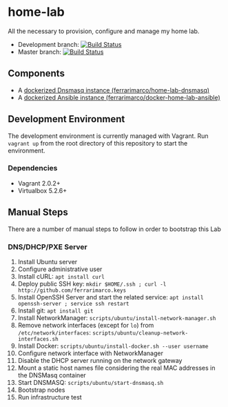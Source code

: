 # home-lab
All the necessary to provision, configure and manage my home lab.

* Development branch: [![Build Status](https://travis-ci.org/ferrarimarco/home-lab.svg?branch=development)](https://travis-ci.org/ferrarimarco/home-lab)
* Master branch: [![Build Status](https://travis-ci.org/ferrarimarco/home-lab.svg?branch=master)](https://travis-ci.org/ferrarimarco/home-lab)

## Components

- A [dockerized Dnsmasq instance (ferrarimarco/home-lab-dnsmasq)](https://github.com/ferrarimarco/home-lab-dnsmasq)
- A [dockerized Ansible instance (ferrarimarco/docker-home-lab-ansible)](https://github.com/ferrarimarco/docker-home-lab-ansible)

## Development Environment

The development environment is currently managed with Vagrant. Run `vagrant up` from the root directory of this repository to start the environment.

### Dependencies

- Vagrant 2.0.2+
- Virtualbox 5.2.6+

## Manual Steps

There are a number of manual steps to follow in order to bootstrap this Lab

### DNS/DHCP/PXE Server

1. Install Ubuntu server
1. Configure administrative user
1. Install cURL: `apt install curl`
1. Deploy public SSH key: `mkdir $HOME/.ssh ; curl -l http://github.com/ferrarimarco.keys`
1. Install OpenSSH Server and start the related service: `apt install openssh-server ; service ssh restart`
1. Install git: `apt install git`
1. Install NetworkManager: `scripts/ubuntu/install-network-manager.sh`
1. Remove network interfaces (except for `lo`) from `/etc/network/interfaces`: `scripts/ubuntu/cleanup-network-interfaces.sh`
1. Install Docker: `scripts/ubuntu/install-docker.sh --user username`
1. Configure network interface with NetworkManager
1. Disable the DHCP server running on the network gateway
1. Mount a static host names file considering the real MAC addresses in the DNSMasq container
1. Start DNSMASQ: `scripts/ubuntu/start-dnsmasq.sh`
1. Bootstrap nodes
1. Run infrastructure test
